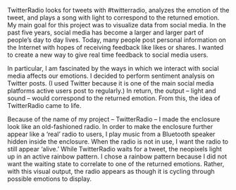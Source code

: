 TwitterRadio looks for tweets with #twitterradio, analyzes the emotion of the tweet, and plays a song with light to correspond to the returned emotion. My main goal for this project was to visualize data from social media. In the past five years, social media has become a larger and larger part of people’s day to day lives. Today, many people post personal information on the Internet with hopes of receiving feedback like likes or shares. I wanted to create a new way to give real time feedback to social media users.

In particular, I am fascinated by the ways in which we interact with social media affects our emotions. I decided to perform sentiment analysis on Twitter posts. (I used Twitter because it is one of the main social media platforms active users post to regularly.) In return, the output – light and sound –  would correspond to the returned emotion. From this, the idea of TwitterRadio came to life.

Because of the name of my project – TwitterRadio – I made the enclosure look like an old-fashioned radio. In order to make the enclosure further appear like a ‘real’ radio to users, I play music from a Bluetooth speaker hidden inside the enclosure. When the radio is not in use, I want the radio to still appear ‘alive.’ While TwitterRadio waits for a tweet, the neopixels light up in an active rainbow pattern. I chose a rainbow pattern because I did not want the waiting state to correlate to one of the returned emotions. Rather, with this visual output, the radio appears as though it is cycling through possible emotions to display.

